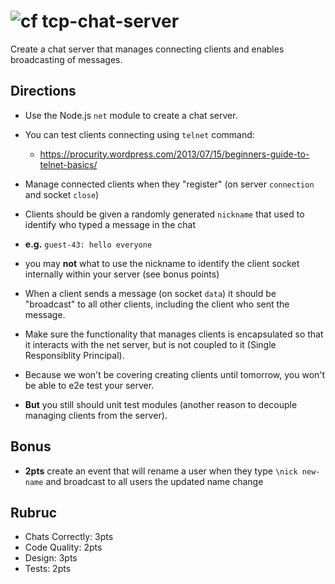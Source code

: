 ![cf](https://i.imgur.com/7v5ASc8.png) tcp-chat-server
======

Create a chat server that manages connecting clients and enables broadcasting of messages.

## Directions

* Use the Node.js `net` module to create a chat server. 

* You can test clients connecting using `telnet` command:
	* https://procurity.wordpress.com/2013/07/15/beginners-guide-to-telnet-basics/

* Manage connected clients when they "register" (on server `connection` and socket `close`)

* Clients should be given a randomly generated `nickname` that used to identify who typed a message in the chat
 * **e.g.** `guest-43: hello everyone`
 * you may **not** what to use the nickname to identify the client socket internally within your server (see bonus points)
 
* When a client sends a message (on socket `data`) it should be "broadcast" to all other clients, including the
client who sent the message.

* Make sure the functionality that manages clients is encapsulated so that it interacts with the net server,
but is not coupled to it (Single Responsiblity Principal). 
 
* Because we won't be covering creating clients until tomorrow, you won't be able to e2e test your server.

* **But** you still should unit test modules (another reason to decouple managing clients from the server).

## Bonus

* **2pts** create an event that will rename a user when they type `\nick new-name` and broadcast to all users the updated name change

## Rubruc

* Chats Correctly: 3pts
* Code Quality: 2pts
* Design: 3pts
* Tests: 2pts
